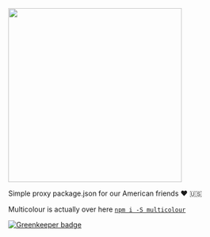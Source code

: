 <img src="https://getmulticolour.com/images/MC_Icon_PurpleRain_Logotype.png" width="350">

Simple proxy package.json for our American friends ❤ 🇺🇸

Multicolour is actually over here [`npm i -S multicolour`](https://www.npmjs.com/package/multicolour)


[![Greenkeeper badge](https://badges.greenkeeper.io/Multicolour/multicolor-npm-proxy.svg)](https://greenkeeper.io/)